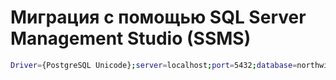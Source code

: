 #  Миграция с помощью SQL Server Management Studio (SSMS)

```bash
Driver={PostgreSQL Unicode};server=localhost;port=5432;database=northwind;uid=postgres;pwd=Y6_kgk2Us
```